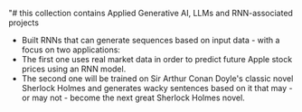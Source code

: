 "# this collection contains Applied Generative AI, LLMs and RNN-associated projects

* Built RNNs that can generate sequences based on input data - with a focus on two applications:
*  The first one uses real market data in order to predict future Apple stock prices using an RNN model.
* The second one will be trained on Sir Arthur Conan Doyle's classic novel Sherlock Holmes and generates wacky sentences based on it that may - or may not - become the next great Sherlock Holmes novel.

